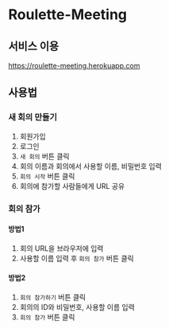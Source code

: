 # Roulette-Meeting

## 서비스 이용

https://roulette-meeting.herokuapp.com

## 사용법

### 새 회의 만들기

1. 회원가입
2. 로그인
3. `새 회의` 버튼 클릭
4. 회의 이름과 회의에서 사용할 이름, 비밀번호 입력
5. `회의 시작` 버튼 클릭
6. 회의에 참가할 사람들에게 URL 공유

### 회의 참가

#### 방법1

1. 회의 URL을 브라우저에 입력
2. 사용할 이름 입력 후 `회의 참가` 버튼 클릭

#### 방법2

1. `회의 참가하기` 버튼 클릭
2. 회의의 ID와 비밀번호, 사용할 이름 입력
3. `회의 참가` 버튼 클릭
